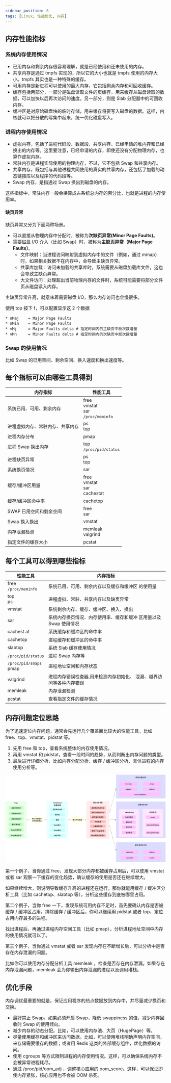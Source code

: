 ```yaml
---
sidebar_position: 6
tags: [Linux, 性能优化, 内存]
---
```


## 内存性能指标

### 系统内存使用情况

- 已用内存和剩余内存很容易理解，就是已经使用和还未使用的内存。
- 共享内存是通过 tmpfs 实现的，所以它的大小也就是 tmpfs 使用的内存大小。tmpfs 其实也是一种特殊的缓存。
- 可用内存是新进程可以使用的最大内存，它包括剩余内存和可回收缓存。
- 缓存包括两部分，一部分是磁盘读取文件的页缓存，用来缓存从磁盘读取的数据，可以加快以后再次访问的速度。另一部分，则是 Slab 分配器中的可回收内存。
- 缓冲区是对原始磁盘块的临时存储，用来缓存将要写入磁盘的数据。这样，内核就可以把分散的写集中起来，统一优化磁盘写入。

### 进程内存使用情况

- 虚拟内存，包括了进程代码段、数据段、共享内存、已经申请的堆内存和已经换出的内存等。这里要注意，已经申请的内存，即使还没有分配物理内存，也算作虚拟内存。
- 常驻内存是进程实际使用的物理内存，不过，它不包括 Swap 和共享内存。
- 共享内存，既包括与其他进程共同使用的真实的共享内存，还包括了加载的动态链接库以及程序的代码段等。
- Swap 内存，是指通过 Swap 换出到磁盘的内存。

这些指标中，常驻内存一般会换算成占系统总内存的百分比，也就是进程的内存使用率。

#### 缺页异常

缺页异常又分为下面两种场景。

- 可以直接从物理内存中分配时，被称为**次缺页异常(Minor Page Faults)**。
- 需要磁盘 I/O 介入（比如 Swap）时，被称为**主缺页异常（Major Page Faults）**。
  - 文件映射：当进程访问映射到虚拟内存中的文件（例如，通过 mmap）时，如果相关数据不在内存中，会导致主缺页异常。
  - 共享库加载：访问未加载的共享库时，系统需要从磁盘加载库文件，这也会导致主缺页异常。
  - 大文件访问：处理超出当前物理内存的文件时，系统可能需要将部分文件页从磁盘读入内存。

主缺页异常升高，就意味着需要磁盘 I/O，那么内存访问也会慢很多。

使用 top 按下 f，可以配置显示这 2 个数据

```shell
* nMaj    = Major Page Faults
* nMin    = Minor Page Faults
* vMj     = Major Faults delta # 指定时间内的主缺页中断次数增量
* vMn     = Minor Faults delta # 指定时间内的次缺页中断次数增量
```

### Swap 的使用情况

比如 Swap 的已用空间、剩余空间、换入速度和换出速度等。

## 每个指标可以由哪些工具得到

| 内存指标 | 性能工具 |
| --- | --- |
| 系统已用、可用、剩余内存 | free<br/>vmstat<br/>sar<br/> `/proc/meminfo` |
| 进程虚拟内存、常驻内存、共享内存 | ps<br/>top |
| 进程内存分布 | pmap |
| 进程 Swap 换出内存 | top<br/> `/proc/pid/status` |
| 进程缺页异常 | ps<br/>top |
| 系统换页情况 | sar |
| 缓存/缓冲区用量 | free<br/>vmstat<br/>sar<br/>cachestat |
| 缓存/缓冲区命中率 | cachetop |
| SWAP 已用空间和剩余空间 | free<br/>sar |
| Swap 换入换出 | vmstat |
| 内存泄漏检测 | memleak<br/>valgrind |
| 指定文件的缓存大小 | pcstat |

## 每个工具可以得到哪些指标

| 性能工具 | 内存指标 |
| --- | --- |
| free<br/> `/proc/meminfo` | 系统已用、可用、剩余内存以及缓存和缓冲区 的使用量 |
| top<br/>ps | 进程虚拟、常驻、共享内存以及缺页异常 |
| vmstat | 系统剩余内存、缓存、缓冲区、换入、换出 |
| sar | 系统内存换页情况、内存使用率、缓存和缓冲 区用量以及 Swap 使用情况 |
| cachest at | 系统缓存和缓冲区的命中率 |
| cachetop | 进程缓存和缓冲区的命中率 |
| slabtop | 系统 Slab 缓存使用情况 |
| `/proc/pid/status` | 进程 Swap 内存等 |
| `/proc/pid/smaps` <br/>pmap | 进程地址空间和内存状态 |
| valgrind | 进程内存错误检查器,用来检测内存初始化、 泄漏、越界访问等各种内存错误 |
| memleak | 内存泄漏检测 |
| pcstat | 查看指定文件的缓存情况 |

##  内存问题定位思路

为了迅速定位内存问题，通常会先运行几个覆盖面比较大的性能工具，比如 free、top、vmstat、pidstat 等。

1. 先用 free 和 top，查看系统整体的内存使用情况。
2. 再用 vmstat 和 pidstat，查看一段时间的趋势，从而判断出内存问题的类型。
3. 最后进行详细分析，比如内存分配分析、缓存 / 缓冲区分析、具体进程的内存使用分析等。

![alt text](./img/内存问题解决套路.png)

第一个例子，当你通过 free，发现大部分内存都被缓存占用后，可以使用 vmstat 或者 sar 观察一下缓存的变化趋势，确认缓存的使用是否还在继续增大。

如果继续增大，则说明导致缓存升高的进程还在运行，那你就能用缓存 / 缓冲区分析工具（比如 cachetop、slabtop 等），分析这些缓存到底被哪里占用。

第二个例子，当你 free 一下，发现系统可用内存不足时，首先要确认内存是否被缓存 / 缓冲区占用。排除缓存 / 缓冲区后，你可以继续用 pidstat 或者 top，定位占用内存最多的进程。

找出进程后，再通过进程内存空间工具（比如 pmap），分析进程地址空间中内存的使用情况就可以了。

第三个例子，当你通过 vmstat 或者 sar 发现内存在不断增长后，可以分析中是否存在内存泄漏的问题。

比如你可以使用内存分配分析工具 memleak ，检查是否存在内存泄漏。如果存在内存泄漏问题，memleak 会为你输出内存泄漏的进程以及调用堆栈。

## 优化手段

内存调优最重要的就是，保证应用程序的热点数据放到内存中，并尽量减少换页和交换。

- 最好禁止 Swap。如果必须开启 Swap，降低 swappiness 的值，减少内存回收时 Swap 的使用倾向。
- 减少内存的动态分配。比如，可以使用内存池、大页（HugePage）等。
- 尽量使用缓存和缓冲区来访问数据。比如，可以使用堆栈明确声明内存空间，来存储需要缓存的数据；或者用 Redis 这类的外部缓存组件，优化数据的访问。
- 使用 cgroups 等方式限制进程的内存使用情况。这样，可以确保系统内存不会被异常进程耗尽。
- 通过 /proc/pid/oom_adj ，调整核心应用的 oom_score。这样，可以保证即使内存紧张，核心应用也不会被 OOM 杀死。

